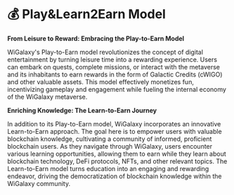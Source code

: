 # 💰 Play\&Learn2Earn Model

**From Leisure to Reward: Embracing the Play-to-Earn Model**

WiGalaxy's Play-to-Earn model revolutionizes the concept of digital entertainment by turning leisure time into a rewarding experience. Users can embark on quests, complete missions, or interact with the metaverse and its inhabitants to earn rewards in the form of Galactic Credits (cWIGO) and other valuable assets. This model effectively monetizes fun, incentivizing gameplay and engagement while fueling the internal economy of the WiGalaxy metaverse.



**Enriching Knowledge: The Learn-to-Earn Journey**

In addition to its Play-to-Earn model, WiGalaxy incorporates an innovative Learn-to-Earn approach. The goal here is to empower users with valuable blockchain knowledge, cultivating a community of informed, proficient blockchain users. As they navigate through WiGalaxy, users encounter various learning opportunities, allowing them to earn while they learn about blockchain technology, DeFi protocols, NFTs, and other relevant topics. The Learn-to-Earn model turns education into an engaging and rewarding endeavor, driving the democratization of blockchain knowledge within the WiGalaxy community.

